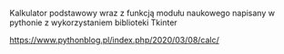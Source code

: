 Kalkulator podstawowy wraz z funkcją modułu naukowego napisany w pythonie z wykorzystaniem biblioteki Tkinter


https://www.pythonblog.pl/index.php/2020/03/08/calc/
